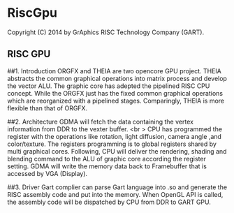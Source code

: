 RiscGpu
=======
Copyright (C) 2014 by GrAphics RISC Technology Company (GART). 

## RISC GPU
##1. Introduction
ORGFX and THEIA are two opencore GPU project. THEIA abstracts the common graphical operations into matrix
process and develop the vector ALU. The graphic core has adepted the pipelined RISC CPU concept. While the
ORGFX just has the fixed common graphical operations which are reorganized with a pipelined stages. Comparingly,
THEIA is more flexible than that of ORGFX. 

##2. Architecture
GDMA will fetch the data containing the vertex information from DDR to the vexter buffer. <br \>
CPU has programmed the register with the operations like rotation, light diffusion, camera angle ,and color/texture. 
The registers programming is to global registers shared by multi graphical cores. 
Following, CPU will deliver the rendering, shading and blending command to the ALU of graphic core according the 
register setting.
GDMA will write the memory data back to Framebuffer that is accessed by VGA (Display). 

##3. Driver
Gart complier can parse Gart language into .so and generate the RISC assembly code and put into the memory. When OpenGL
API is called, the assembly code will be dispatched by CPU from DDR to GART GPU. 

